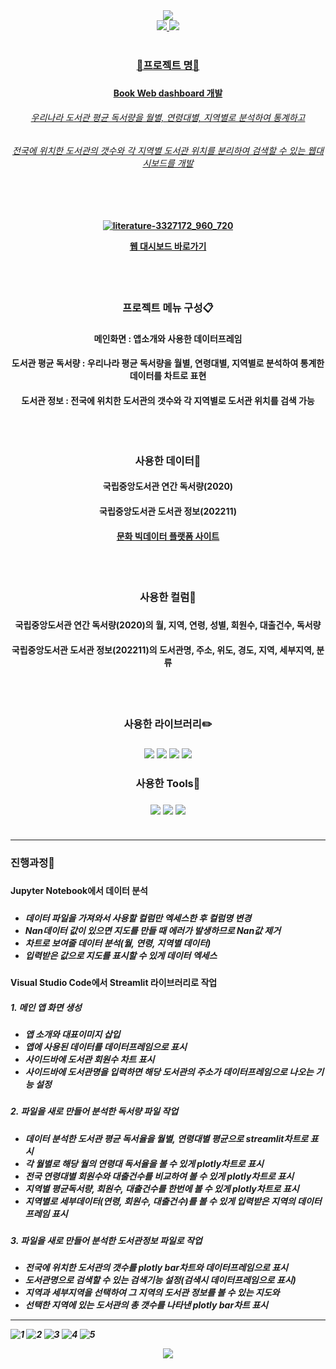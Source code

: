 <div align=center>
	<img src="https://capsule-render.vercel.app/api?type=waving&color=0:66CC33,100:a82da&height=200&section=header&fontColor=FFFFFF&text=Book%20Web%20Dashboard&fontSize=60&animation=twinkling" />
</div>	

<div align=center>
	<a href="mailto:yunwltn98@gmail.com"><img src="https://img.shields.io/badge/Gmail-EA4335?style=flat&logo=Gmail&logoColor=white&link="mailto:yunwltn98@gmail.com" />
	<a href="https://coding-jisu.tistory.com/"><img src="https://img.shields.io/badge/Tistory-000000?style=flat&logo=Tistory&logoColor=white&link="https://coding-jisu.tistory.com" />
	<br>
	<br>
</div>	
	
<div align=center> 
	<h3> 📌프로젝트 명📌 <h3>
	<h4> Book Web dashboard 개발 <h4>
	<h6> 우리나라 도서관 평균 독서량을 월별, 연령대별, 지역별로 분석하여 통계하고
	<h6> 전국에 위치한 도서관의 갯수와 각 지역별 도서관 위치를 분리하여 검색할 수 있는 웹대시보드를 개발 <h6>
	<br>
	<h4>
		
![literature-3327172_960_720](https://user-images.githubusercontent.com/120348555/209486459-cd740167-eeec-4f98-b492-841446f5a6cc.jpg)


[웹 대시보드 바로가기](http://ec2-3-38-117-95.ap-northeast-2.compute.amazonaws.com:8501/)

</div>	
<div align=center> 
	<br>
	<br>
	<h3> 프로젝트 메뉴 구성📋 <h3>
	<h4> 메인화면 : 앱소개와 사용한 데이터프레임 
	<h4> 도서관 평균 독서량 : 우리나라 평균 독서량을 월별, 연령대별, 지역별로 분석하여 통계한 데이터를 차트로 표현
	<h4> 도서관 정보 : 전국에 위치한 도서관의 갯수와 각 지역별로 도서관 위치를 검색 가능
	<br>
	<br>
	<br>
	<br>
	<h3> 사용한 데이터📂
	<h4> 국립중앙도서관 연간 독서량(2020) <h4>
	<h4> 국립중앙도서관 도서관 정보(202211) <h4>
		
[문화 빅데이터 플랫폼 사이트](https://www.bigdata-culture.kr/bigdata/user/data_market/agency/detail.do?id=center_nl_org)
		
</div>	
<div align=center>
	<br>
	<br>
	<h3> 사용한 컬럼📑 <h3>
	<h4> 국립중앙도서관 연간 독서량(2020)의 월, 지역, 연령, 성별, 회원수, 대출건수, 독서량 <h4>
	<h4> 국립중앙도서관 도서관 정보(202211)의 도서관명, 주소, 위도, 경도, 지역, 세부지역, 분류 <h4>	
	<br>
	<br>
	<h3> 사용한 라이브러리✏️ <h3>	
	<img src="https://img.shields.io/badge/Streamlit-FF4B4B?style=flat&logo=Streamlit&logoColor=white" />
	<img src="https://img.shields.io/badge/NumPy-013243?style=flat&logo=NumPy&logoColor=white" />
	<img src="https://img.shields.io/badge/pandas-150458?style=flat&logo=pandas&logoColor=white" />
	<img src="https://img.shields.io/badge/Plotly-3F4F75?style=flat&logo=Plotly&logoColor=white" />
	<h3> 사용한 Tools🔨 <h3>
	<img src="https://img.shields.io/badge/Jupyter-F37626?style=flat&logo=Jupyter&logoColor=white" />
	<img src="https://img.shields.io/badge/Visual Studio Code-007ACC?style=flat&logo=Visual Studio Code&logoColor=white" />
	<img src="https://img.shields.io/badge/GitHub-181717?style=flat&logo=GitHub&logoColor=white" />
	<br>
	<br>
</div>	

		
---


<h3>진행과정💬<h3>

<h4>Jupyter Notebook에서 데이터 분석<h4>
	
<h5>  <h5>
	
- 데이터 파일을 가져와서 사용할 컬럼만 엑세스한 후 컬럼명 변경
- Nan데이터 값이 있으면 지도를 만들 때 에러가 발생하므로 Nan값 제거
- 차트로 보여줄 데이터 분석(월, 연령, 지역별 데이터)
- 입력받은 값으로 지도를 표시할 수 있게 데이터 엑세스

<h4>Visual Studio Code에서 Streamlit 라이브러리로 작업<h4>

<h5>1. 메인 앱 화면 생성<h5>
	
- 앱 소개와 대표이미지 삽입
- 앱에 사용된 데이터를 데이터프레임으로 표시
- 사이드바에 도서관 회원수 차트 표시
- 사이드바에 도서관명을 입력하면 해당 도서관의 주소가 데이터프레임으로 나오는 기능 설정
		
<h5>2. 파일을 새로 만들어 분석한 독서량 파일 작업<h5>
		
- 데이터 분석한 도서관 평균 독서율을 월별, 연령대별 평균으로 streamlit차트로 표시
- 각 월별로 해당 월의 연령대 독서율을 볼 수 있게 plotly차트로 표시	
- 전국 연령대별 회원수와 대출건수를 비교하여 볼 수 있게 plotly차트로 표시	
- 지역별 평균독서량, 회원수, 대출건수를 한번에 볼 수 있게 plotly차트로 표시	
- 지역별로 세부데이터(연령, 회원수, 대출건수)를 볼 수 있게 입력받은 지역의 데이터프레임 표시

<h5>3. 파일을 새로 만들어 분석한 도서관정보 파일로 작업<h5>
		
- 전국에 위치한 도서관의 갯수를 plotly bar차트와 데이터프레임으로 표시	
- 도서관명으로 검색할 수 있는 검색기능 설정(검색시 데이터프레임으로 표시)	
- 지역과 세부지역을 선택하여 그 지역의 도서관 정보를 볼 수 있는 지도와	
- 선택한 지역에 있는 도서관의 총 갯수를 나타낸 plotly bar차트 표시

	
---


![1](https://user-images.githubusercontent.com/120348555/209073474-22e7b49e-749e-47a7-9886-89b6f8ebf59b.PNG)
![2](https://user-images.githubusercontent.com/120348555/209073481-cfffbc13-052f-45ff-ade9-062c5d8d3ff5.PNG)
![3](https://user-images.githubusercontent.com/120348555/209073483-fc529b3c-1597-4eb0-91af-71637132dd36.PNG)
![4](https://user-images.githubusercontent.com/120348555/209073486-99f3482d-cb61-4016-aa13-bfaaf682990f.PNG)
![5](https://user-images.githubusercontent.com/120348555/209073489-ed5faeaa-df56-46c0-bb71-918361d0f683.PNG)

<div align=center>
	<img src="https://capsule-render.vercel.app/api?type=waving&color=0:66CC33,100:a82da&height=100&section=footer&text=Thank%20you&fontSize=50&animation=twinkling" />
</div>	

